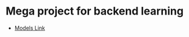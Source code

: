 # Mega project for backend learning

- [Models Link](https://app.eraser.io/workspace/YtPqZ1VogxGy1jzIDkzj)
